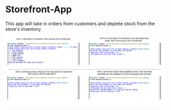 # Storefront-App
This app will take in orders from customers and deplete stock from the store's inventory.

![BAMAZON Screenshot](/images/bamazon_process.png)
